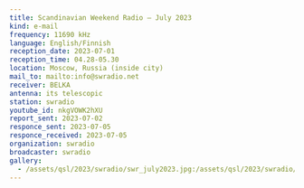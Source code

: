 ```yaml
---
title: Scandinavian Weekend Radio — July 2023
kind: e-mail
frequency: 11690 kHz
language: English/Finnish
reception_date: 2023-07-01
reception_time: 04.28-05.30
location: Moscow, Russia (inside city)
mail_to: mailto:info@swradio.net
receiver: BELKA
antenna: its telescopic
station: swradio
youtube_id: nkgVOWK2hXU
report_sent: 2023-07-02
responce_sent: 2023-07-05
responce_received: 2023-07-05
organization: swradio
broadcaster: swradio
gallery:
  - /assets/qsl/2023/swradio/swr_july2023.jpg:/assets/qsl/2023/swradio/swr_july2023.jpg
---
```

